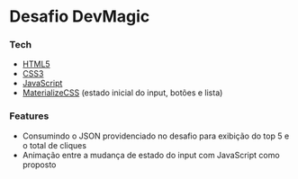 # Desafio DevMagic

### Tech

- [HTML5]
- [CSS3]
- [JavaScript]
- [MaterializeCSS] (estado inicial do input, botões e lista)

### Features

- Consumindo o JSON providenciado no desafio para exibição do top 5 e o total de cliques
- Animação entre a mudança de estado do input com JavaScript como proposto

[materializecss]: https://materializecss.com/
[html5]: https://developer.mozilla.org/en-US/docs/Web/Guide/HTML/HTML5
[css3]: https://developer.mozilla.org/en-US/docs/Web/CSS
[javascript]: https://developer.mozilla.org/en-US/docs/Web/JavaScript
